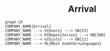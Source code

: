 <h1 align="center">Arrival</h1>

```mermaid
graph LR
COMPANY_NAME{Arrival}
COMPANY_NAME ---> U{Users} ---> UN[23]
COMPANY_NAME ---> R{Repositories} ---> RN[388]
COMPANY_NAME ---> G{Gists} ---> GN[11]
COMPANY_NAME ---> ML{Most Used<br>Languages}
```
